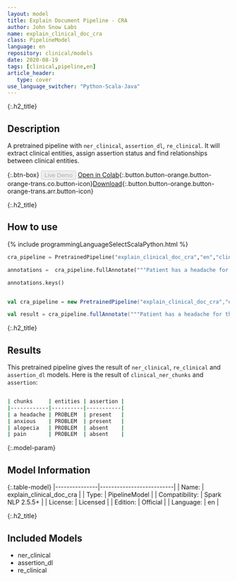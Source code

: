 ```yaml
---
layout: model
title: Explain Document Pipeline - CRA
author: John Snow Labs
name: explain_clinical_doc_cra
class: PipelineModel
language: en
repository: clinical/models
date: 2020-08-19
tags: [clinical,pipeline,en]
article_header:
   type: cover
use_language_switcher: "Python-Scala-Java"
---
```


{:.h2_title}
## Description
A pretrained pipeline with ``ner_clinical``, ``assertion_dl``, ``re_clinical``. It will extract clinical entities, assign assertion status and find relationships between clinical entities.


{:.btn-box}
<button class="button button-orange" disabled>Live Demo</button>
[Open in Colab](https://colab.research.google.com/github/JohnSnowLabs/spark-nlp-workshop/blob/master/tutorials/Certification_Trainings/Healthcare/11.Pretrained_Clinical_Pipelines.ipynb){:.button.button-orange.button-orange-trans.co.button-icon}[Download](https://s3.amazonaws.com/auxdata.johnsnowlabs.com/clinical/models/explain_clinical_doc_cra_en_2.5.5_2.4_1597846145640.zip){:.button.button-orange.button-orange-trans.arr.button-icon}

{:.h2_title}
## How to use 
<div class="tabs-box" markdown="1">

{% include programmingLanguageSelectScalaPython.html %}

```python
cra_pipeline = PretrainedPipeline("explain_clinical_doc_cra","en","clinical/models")

annotations =  cra_pipeline.fullAnnotate("""Patient has a headache for the last 2 weeks and appears anxious when she walks fast. No alopecia noted. She denies pain""")[0]

annotations.keys()

```

```scala

val cra_pipeline = new PretrainedPipeline("explain_clinical_doc_cra","en","clinical/models")

val result = cra_pipeline.fullAnnotate("""Patient has a headache for the last 2 weeks and appears anxious when she walks fast. No alopecia noted. She denies pain.""")(0)

```
</div>

{:.h2_title}
## Results
This pretrained pipeline gives the result of `ner_clinical`, `re_clinical` and `assertion_dl` models. Here is the result of `clinical_ner_chunks` and `assertion`:

```bash

| chunks     | entities | assertion |
|------------|----------|-----------|
| a headache | PROBLEM  | present   |
| anxious    | PROBLEM  | present   |
| alopecia   | PROBLEM  | absent    |
| pain       | PROBLEM  | absent    |

```

{:.model-param}
## Model Information

{:.table-model}
|---------------|--------------------------|
| Name:          | explain_clinical_doc_cra |
| Type:   | PipelineModel            |
| Compatibility: | Spark NLP 2.5.5+                    |
| License:       | Licensed                 |
| Edition:       | Official               |
| Language:      | en                       |


{:.h2_title}
## Included Models
- ner_clinical
- assertion_dl
- re_clinical